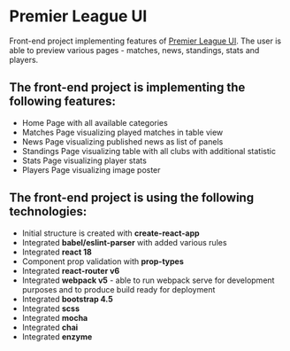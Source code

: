 # Premier League UI

Front-end project implementing features of [Premier League UI](http://www.google.com/search?q=premier+league). The user is able to preview various pages - matches, news, standings, stats and players.

## The front-end project is implementing the following features:

* Home Page with all available categories
* Matches Page visualizing played matches in table view
* News Page visualizing published news as list of panels
* Standings Page visualizing table with all clubs with additional statistic
* Stats Page visualizing player stats
* Players Page visualizing image poster

## The front-end project is using the following technologies:

* Initial structure is created with **create-react-app**
* Integrated **babel/eslint-parser** with added various rules
* Integrated **react 18**
* Component prop validation with **prop-types**
* Integrated **react-router v6**
* Integrated **webpack v5** - able to run webpack serve for development purposes and to produce build ready for deployment
* Integrated **bootstrap 4.5**
* Integrated **scss**
* Integrated **mocha**
* Integrated **chai**
* Integrated **enzyme**
